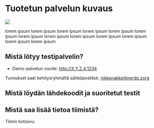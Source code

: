 # Tuotetun palvelun kuvaus

![](https://openclipart.org/image/300px/svg_to_png/281557/lavagna.png)

lorem ipsum lorem ipsum lorem ipsum lorem ipsum lorem ipsum lorem ipsum lorem 
ipsum lorem ipsum lorem 
ipsum lorem ipsum lorem ipsum lorem ipsum lorem ipsum 


## Mistä lötyy testipalvelin?

* Demo-palvelun osoite: http://X.Y.Z.4:1234

Tunnukset saat kehitysryhmältä sähköpostitse: nikkenakke@nerdo.zorg

## Mistä löydän lähdekoodit ja suoritetut testit


## Mistä saa lisää tietoa tiimistä?

Tiimin kotisivu:

